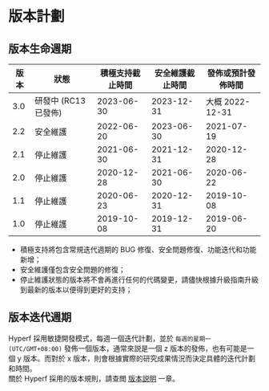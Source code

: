 # 版本計劃

## 版本生命週期

| 版本 | 狀態             | 積極支持截止時間   | 安全維護截止時間   | 發佈或預計發佈時間     |
| ---- |----------------|------------|------------|---------------|
| 3.0  | 研發中 (RC13 已發佈) | 2023-06-30 | 2023-12-31 | 大概 2022-12-31 |
| 2.2  | 安全維護          | 2022-06-20 | 2023-06-30 | 2021-07-19    |
| 2.1  | 停止維護           | 2021-06-30 | 2021-12-31 | 2020-12-28    |
| 2.0  | 停止維護           | 2020-12-28 | 2021-06-30 | 2020-06-22    |
| 1.1  | 停止維護           | 2020-06-23 | 2020-12-31 | 2019-10-08    |
| 1.0  | 停止維護           | 2019-10-08 | 2019-12-31 | 2019-06-20    |

* 積極支持將包含常規迭代週期的 BUG 修復、安全問題修復、功能迭代和功能新增；
* 安全維護僅包含安全問題的修復；
* 停止維護狀態的版本將不會再進行任何的代碼變更，請儘快根據升級指南升級到最新的版本以便得到更好的支持；


## 版本迭代週期

Hyperf 採用敏捷開發模式，每週一個迭代計劃，並於 `每週的星期一 (UTC/GMT+08:00)` 發佈一個版本，通常來説是一個 z 版本的發佈，也有可能是一個 y 版本。而對於 x 版本，則會根據實際的研究成果情況而決定具體的迭代計劃和時間。   
關於 Hyperf 採用的版本規則，請查閲 [版本説明](zh-hk/versions.md) 一章。
